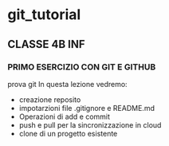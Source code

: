 # git_tutorial
## CLASSE 4B INF
### PRIMO ESERCIZIO CON GIT E GITHUB
prova git
In questa lezione vedremo:
- creazione reposito
- impotarzioni file .gitignore e README.md
- Operazioni di add e commit
- push e pull per la sincronizzazione in cloud
- clone di un progetto esistente
